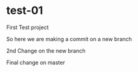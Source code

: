 # test-01
First Test project

So here we are making a commit on a new branch

2nd Change on the new branch

Final change on master
